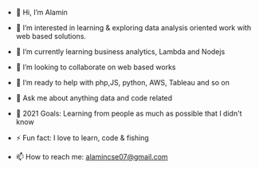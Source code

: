 - 👋 Hi, I’m Alamin
- 👀 I’m interested in learning & exploring data analysis oriented work with web based solutions.
- 🌱 I’m currently learning business analytics, Lambda and Nodejs
- 💞️ I’m looking to collaborate on web based works

- 🤔 I’m ready to help with php,JS, python, AWS, Tableau and so on
- 💬 Ask me about anything data and code related
- 🥅 2021 Goals: Learning from people as much as possible that I didn't know
- ⚡ Fun fact: I love to learn, code & fishing
- 📫 How to reach me: alamincse07@gmail.com

<!---
alamincse07/alamincse07 is a ✨ special ✨ repository because its `README.md` (this file) appears on your GitHub profile.
You can click the Preview link to take a look at your changes.
--->
